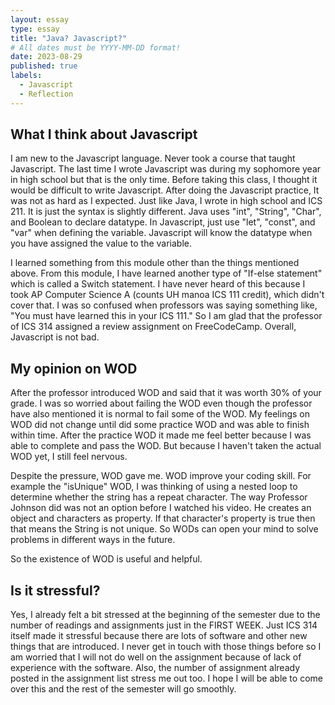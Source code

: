 ```yaml
---
layout: essay
type: essay
title: "Java? Javascript?"
# All dates must be YYYY-MM-DD format!
date: 2023-08-29
published: true
labels:
  - Javascript
  - Reflection
---
```



## What I think about Javascript

I am new to the Javascript language. Never took a course that taught Javascript. The last time I wrote Javascript was during my sophomore year in high school but that is the only time. Before taking this class, I thought it would be difficult to write Javascript. After doing the Javascript practice, It was not as hard as I expected. Just like Java, I wrote in high school and ICS 211. It is just the syntax is slightly different. Java uses "int", "String", "Char", and Boolean to declare datatype. In Javascript, just use "let", "const", and "var" when defining the variable. Javascript will know the datatype when you have assigned the value to the variable. 

I learned something from this module other than the things mentioned above. From this module, I have learned another type of "If-else statement" which is called a Switch statement. I have never heard of this because I took AP Computer Science A (counts UH manoa ICS 111 credit), which didn't cover that. I was so confused when professors was saying something like, "You must have learned this in your ICS 111." So I am glad that the professor of ICS 314 assigned a review assignment on FreeCodeCamp. Overall, Javascript is not bad.

## My opinion on WOD

After the professor introduced WOD and said that it was worth 30% of your grade. I was so worried about failing the WOD even though the professor have also mentioned it is normal to fail some of the WOD. My feelings on WOD did not change until did some practice WOD and was able to finish within time. After the practice WOD it made me feel better because I was able to complete and pass the WOD. But because I haven't taken the actual WOD yet, I still feel nervous.

Despite the pressure, WOD gave me. WOD improve your coding skill. For example the "isUnique" WOD, I was thinking of using a nested loop to determine whether the string has a repeat character. The way Professor Johnson did was not an option before I watched his video. He creates an object and characters as property. If that character's property is true then that means the String is not unique. So WODs can open your mind to solve problems in different ways in the future.

So the existence of WOD is useful and helpful.

## Is it stressful?

Yes, I already felt a bit stressed at the beginning of the semester due to the number of readings and assignments just in the FIRST WEEK. Just ICS 314 itself made it stressful because there are lots of software and other new things that are introduced. I never get in touch with those things before so I am worried that I will not do well on the assignment because of lack of experience with the software. Also, the number of assignment already posted in the assignment list stress me out too. I hope I will be able to come over this and the rest of the semester will go smoothly.




